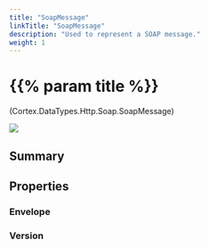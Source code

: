 ```yaml
---
title: "SoapMessage"
linkTitle: "SoapMessage"
description: "Used to represent a SOAP message."
weight: 1
---
```


# {{% param title %}}

<p class="namespace">(Cortex.DataTypes.Http.Soap.SoapMessage)</p>

<img src="/images/work-in-progress.jpg">

## Summary

## Properties

### Envelope

### Version